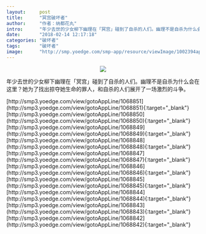 ```yaml
---
layout:     post
title:      "冥宫破坏者"
author:     "作者：纳都花丸"
intro:      "年少去世的少女柳下幽理在「冥宫」碰到了自杀的人们。幽理不是自杀为什么会在这里？她为了找出掠夺她生命的罪人，和自杀的人们展开了一场激烈的斗争。"
date:       "2018-02-14 12:17:18"
categories: "破坏者"
tags:       "破坏者"
image:      "http://smp.yoedge.com/smp-app/resource/viewImage/1002394appline.png"
---
```

<div style="text-align: center">
<p><img src="http://smp.yoedge.com/smp-app/resource/viewImage/1002394appline.png"/></p>
</div>
<p class="post-meta">
<span>年少去世的少女柳下幽理在「冥宫」碰到了自杀的人们。幽理不是自杀为什么会在这里？她为了找出掠夺她生命的罪人，和自杀的人们展开了一场激烈的斗争。</span>
</p>
[http://smp3.yoedge.com/view/gotoAppLine/1068851](http://smp3.yoedge.com/view/gotoAppLine/1068851){:target="_blank"}
[http://smp3.yoedge.com/view/gotoAppLine/1068850](http://smp3.yoedge.com/view/gotoAppLine/1068850){:target="_blank"}
[http://smp3.yoedge.com/view/gotoAppLine/1068849](http://smp3.yoedge.com/view/gotoAppLine/1068849){:target="_blank"}
[http://smp3.yoedge.com/view/gotoAppLine/1068848](http://smp3.yoedge.com/view/gotoAppLine/1068848){:target="_blank"}
[http://smp3.yoedge.com/view/gotoAppLine/1068847](http://smp3.yoedge.com/view/gotoAppLine/1068847){:target="_blank"}
[http://smp3.yoedge.com/view/gotoAppLine/1068846](http://smp3.yoedge.com/view/gotoAppLine/1068846){:target="_blank"}
[http://smp3.yoedge.com/view/gotoAppLine/1068845](http://smp3.yoedge.com/view/gotoAppLine/1068845){:target="_blank"}
[http://smp3.yoedge.com/view/gotoAppLine/1068844](http://smp3.yoedge.com/view/gotoAppLine/1068844){:target="_blank"}
[http://smp3.yoedge.com/view/gotoAppLine/1068843](http://smp3.yoedge.com/view/gotoAppLine/1068843){:target="_blank"}
[http://smp3.yoedge.com/view/gotoAppLine/1068842](http://smp3.yoedge.com/view/gotoAppLine/1068842){:target="_blank"}


